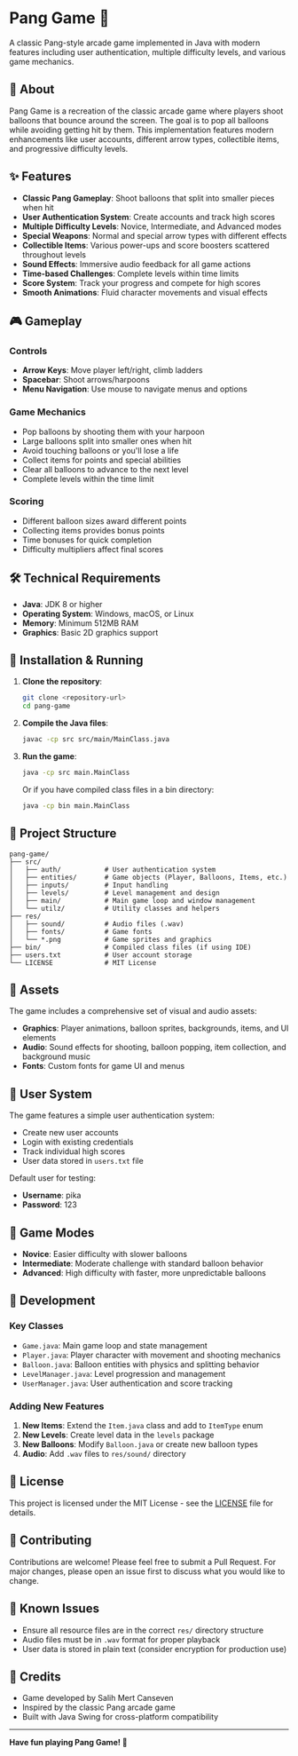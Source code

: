 # Pang Game 🎯

A classic Pang-style arcade game implemented in Java with modern features including user authentication, multiple difficulty levels, and various game mechanics.

## 📖 About

Pang Game is a recreation of the classic arcade game where players shoot balloons that bounce around the screen. The goal is to pop all balloons while avoiding getting hit by them. This implementation features modern enhancements like user accounts, different arrow types, collectible items, and progressive difficulty levels.

## ✨ Features

- **Classic Pang Gameplay**: Shoot balloons that split into smaller pieces when hit
- **User Authentication System**: Create accounts and track high scores
- **Multiple Difficulty Levels**: Novice, Intermediate, and Advanced modes
- **Special Weapons**: Normal and special arrow types with different effects
- **Collectible Items**: Various power-ups and score boosters scattered throughout levels
- **Sound Effects**: Immersive audio feedback for all game actions
- **Time-based Challenges**: Complete levels within time limits
- **Score System**: Track your progress and compete for high scores
- **Smooth Animations**: Fluid character movements and visual effects

## 🎮 Gameplay

### Controls
- **Arrow Keys**: Move player left/right, climb ladders
- **Spacebar**: Shoot arrows/harpoons
- **Menu Navigation**: Use mouse to navigate menus and options

### Game Mechanics
- Pop balloons by shooting them with your harpoon
- Large balloons split into smaller ones when hit
- Avoid touching balloons or you'll lose a life
- Collect items for points and special abilities
- Clear all balloons to advance to the next level
- Complete levels within the time limit

### Scoring
- Different balloon sizes award different points
- Collecting items provides bonus points
- Time bonuses for quick completion
- Difficulty multipliers affect final scores

## 🛠️ Technical Requirements

- **Java**: JDK 8 or higher
- **Operating System**: Windows, macOS, or Linux
- **Memory**: Minimum 512MB RAM
- **Graphics**: Basic 2D graphics support

## 🚀 Installation & Running

1. **Clone the repository**:
   ```bash
   git clone <repository-url>
   cd pang-game
   ```

2. **Compile the Java files**:
   ```bash
   javac -cp src src/main/MainClass.java
   ```

3. **Run the game**:
   ```bash
   java -cp src main.MainClass
   ```

   Or if you have compiled class files in a bin directory:
   ```bash
   java -cp bin main.MainClass
   ```

## 📁 Project Structure

```
pang-game/
├── src/
│   ├── auth/           # User authentication system
│   ├── entities/       # Game objects (Player, Balloons, Items, etc.)
│   ├── inputs/         # Input handling
│   ├── levels/         # Level management and design
│   ├── main/           # Main game loop and window management
│   └── utilz/          # Utility classes and helpers
├── res/
│   ├── sound/          # Audio files (.wav)
│   ├── fonts/          # Game fonts
│   └── *.png           # Game sprites and graphics
├── bin/                # Compiled class files (if using IDE)
├── users.txt           # User account storage
└── LICENSE             # MIT License
```

## 🎨 Assets

The game includes a comprehensive set of visual and audio assets:

- **Graphics**: Player animations, balloon sprites, backgrounds, items, and UI elements
- **Audio**: Sound effects for shooting, balloon popping, item collection, and background music
- **Fonts**: Custom fonts for game UI and menus

## 👥 User System

The game features a simple user authentication system:

- Create new user accounts
- Login with existing credentials
- Track individual high scores
- User data stored in `users.txt` file

Default user for testing:
- **Username**: pika
- **Password**: 123

## 🎯 Game Modes

- **Novice**: Easier difficulty with slower balloons
- **Intermediate**: Moderate challenge with standard balloon behavior
- **Advanced**: High difficulty with faster, more unpredictable balloons

## 🔧 Development

### Key Classes

- `Game.java`: Main game loop and state management
- `Player.java`: Player character with movement and shooting mechanics
- `Balloon.java`: Balloon entities with physics and splitting behavior
- `LevelManager.java`: Level progression and management
- `UserManager.java`: User authentication and score tracking

### Adding New Features

1. **New Items**: Extend the `Item.java` class and add to `ItemType` enum
2. **New Levels**: Create level data in the `levels` package
3. **New Balloons**: Modify `Balloon.java` or create new balloon types
4. **Audio**: Add `.wav` files to `res/sound/` directory

## 📄 License

This project is licensed under the MIT License - see the [LICENSE](LICENSE) file for details.

## 🤝 Contributing

Contributions are welcome! Please feel free to submit a Pull Request. For major changes, please open an issue first to discuss what you would like to change.

## 🐛 Known Issues

- Ensure all resource files are in the correct `res/` directory structure
- Audio files must be in `.wav` format for proper playback
- User data is stored in plain text (consider encryption for production use)

## 🎉 Credits

- Game developed by Salih Mert Canseven
- Inspired by the classic Pang arcade game
- Built with Java Swing for cross-platform compatibility

---

**Have fun playing Pang Game! 🎈**